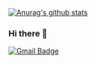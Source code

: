 [![Anurag's github stats](https://github-readme-stats.vercel.app/api?username=Potwings)](https://github.com/anuraghazra/github-readme-stats)

### Hi there 👋
[![Gmail Badge](https://img.shields.io/badge/Gmail-d14836?style=flat-square&logo=Gmail&logoColor=white&link=mailto:ygk0719@gmaIl.com)](mailto:ygk0719@gmaIl.com)

<!--
**Potwings/Potwings** is a ✨ _special_ ✨ repository because its `README.md` (this file) appears on your GitHub profile.

Here are some ideas to get you started:

- 🔭 I’m currently working on ...
- 🌱 I’m currently learning ...
- 👯 I’m looking to collaborate on ...
- 🤔 I’m looking for help with ...
- 💬 Ask me about ...
- 📫 How to reach me: ...
- 😄 Pronouns: ...
- ⚡ Fun fact: ...
-->
